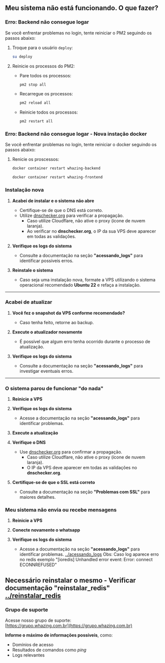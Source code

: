 ## Meu sistema não está funcionando. O que fazer?

### Erro: Backend não consegue logar  
Se você enfrentar problemas no login, tente reiniciar o PM2 seguindo os passos abaixo:

1. Troque para o usuário `deploy`:
   ```bash
   su deploy
   ```

2. Reinicie os processos do PM2:
   - Pare todos os processos:
     ```bash
     pm2 stop all
     ```
   - Recarregue os processos:
     ```bash
     pm2 reload all
     ```
   - Reinicie todos os processos:
     ```bash
     pm2 restart all
     ```
	 
### Erro: Backend não consegue logar - Nova instação docker
Se você enfrentar problemas no login, tente reiniciar o docker seguindo os passos abaixo:

1. Renicie os proscessos:

   ```bash
   docker container restart whazing-backend
   ```

   ```bash
   docker container restart whazing-frontend
   ```

### Instalação nova

1. **Acabei de instalar e o sistema não abre**  
   - Certifique-se de que o DNS está correto.  
   - Utilize [dnschecker.org](https://dnschecker.org) para verificar a propagação.  
     - Caso utilize Cloudflare, não ative o proxy (ícone de nuvem laranja).  
     - Ao verificar no **dnschecker.org**, o IP da sua VPS deve aparecer em todas as validações.  
     
2. **Verifique os logs do sistema**  
   - Consulte a documentação na seção **"acessando_logs"** para identificar possíveis erros.  
   
3. **Reinstale o sistema**  
   - Caso seja uma instalação nova, formate a VPS utilizando o sistema operacional recomendado **Ubuntu 22** e refaça a instalação.  

---

### Acabei de atualizar

1. **Você fez o snapshot da VPS conforme recomendado?**  
   - Caso tenha feito, retorne ao backup.  

2. **Execute o atualizador novamente**  
   - É possível que algum erro tenha ocorrido durante o processo de atualização.  

3. **Verifique os logs do sistema**  
   - Consulte a documentação na seção **"acessando_logs"** para investigar eventuais erros.  

---

### O sistema parou de funcionar "do nada"

1. **Reinicie a VPS**  

2. **Verifique os logs do sistema**  
   - Acesse a documentação na seção **"acessando_logs"** para identificar problemas.  

3. **Execute a atualização**  

4. **Verifique o DNS**  
   - Use [dnschecker.org](https://dnschecker.org) para confirmar a propagação.  
     - Caso utilize Cloudflare, não ative o proxy (ícone de nuvem laranja).  
     - O IP da VPS deve aparecer em todas as validações no **dnschecker.org**.  

5. **Certifique-se de que o SSL está correto**  
   - Consulte a documentação na seção **"Problemas com SSL"** para maiores detalhes.
   
### Meu sistema não envia ou recebe mensagens

1. **Reinicie a VPS**

2. **Conecte novamente o whatsapp**

3. **Verifique os logs do sistema**  
   - Acesse a documentação na seção **"acessando_logs"** para identificar problemas. 
   [../acessando_logs](acessando_logs)
Obs: Caso log aparece erro no redis exemplo "[ioredis] Unhandled error event: Error: connect ECONNREFUSED"

Necessário reinstalar o mesmo - Verificar documentação "reinstalar_redis"
   [../reinstalar_redis](reinstalar_redis)
---

### Grupo de suporte

Acesse nosso grupo de suporte:  
[https://grupo.whazing.com.br](https://grupo.whazing.com.br)  

**Informe o máximo de informações possíveis**, como:  
- Domínios de acesso  
- Resultados de comandos como *ping*  
- Logs relevantes  
